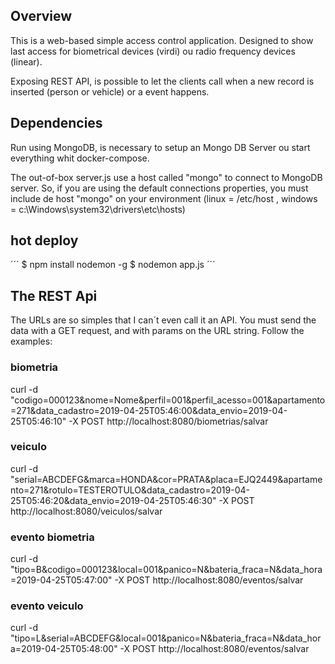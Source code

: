 ## Overview

This is a web-based simple access control application. Designed to show last access for biometrical devices (virdi) ou radio frequency devices (linear).

Exposing REST API, is possible to let the clients call when a new record is inserted (person or vehicle) or a event happens.

## Dependencies

Run using MongoDB, is necessary to setup an Mongo DB Server ou start everything whit docker-compose.

The out-of-box server.js use a host called "mongo" to connect to MongoDB server. So, if you are using the default connections properties, you must include de host "mongo" on your environment (linux = /etc/host , windows = c:\Windows\system32\drivers\etc\hosts)

## hot deploy

´´´
$ npm install nodemon -g
$ nodemon app.js
´´´

## The REST Api

The URLs are so simples that I can´t even call it an API. You must send the data with a GET request, and with params on the URL string. Follow the examples:

### biometria

curl -d "codigo=000123&nome=Nome&perfil=001&perfil_acesso=001&apartamento=271&data_cadastro=2019-04-25T05:46:00&data_envio=2019-04-25T05:46:10" -X POST http://localhost:8080/biometrias/salvar

### veiculo

curl -d "serial=ABCDEFG&marca=HONDA&cor=PRATA&placa=EJQ2449&apartamento=271&rotulo=TESTEROTULO&data_cadastro=2019-04-25T05:46:20&data_envio=2019-04-25T05:46:30" -X POST http://localhost:8080/veiculos/salvar

### evento biometria
curl -d "tipo=B&codigo=000123&local=001&panico=N&bateria_fraca=N&data_hora=2019-04-25T05:47:00" -X POST http://localhost:8080/eventos/salvar

### evento veiculo
curl -d "tipo=L&serial=ABCDEFG&local=001&panico=N&bateria_fraca=N&data_hora=2019-04-25T05:48:00" -X POST http://localhost:8080/eventos/salvar
